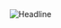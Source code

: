 <div align=center> <img src="https://readme-typing-svg.herokuapp.com?size=32&center=true&vCenter=true&width=600&height=50&lines=Hi+there+I'm+Nigar+%F0%9F%91%8B" alt="Headline" /> 

